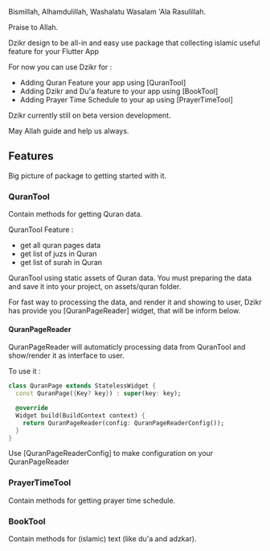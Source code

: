 <!-- 
This README describes the package. If you publish this package to pub.dev,
this README's contents appear on the landing page for your package.

For information about how to write a good package README, see the guide for
[writing package pages](https://dart.dev/guides/libraries/writing-package-pages). 

For general information about developing packages, see the Dart guide for
[creating packages](https://dart.dev/guides/libraries/create-library-packages)
and the Flutter guide for
[developing packages and plugins](https://flutter.dev/developing-packages). 
-->

Bismillah, Alhamdulillah, Washalatu Wasalam 'Ala Rasulillah.

Praise to Allah.

Dzikr design to be all-in and easy use package that collecting islamic useful feature for your Flutter App

For now you can use Dzikr for :
- Adding Quran Feature your app using [QuranTool]
- Adding Dzikr and Du'a feature to your app using [BookTool]
- Adding Prayer Time Schedule to your ap using [PrayerTimeTool]

Dzikr currently still on beta version development.

May Allah guide and help us always.

## Features

Big picture of package to getting started with it.

### QuranTool
Contain methods for getting Quran data.

QuranTool Feature :
- get all quran pages data
- get list of juzs in Quran
- get list of surah in Quran

QuranTool using static assets of Quran data.
You must preparing the data and save it into your project, on assets/quran folder.

For fast way to processing the data, and render it and showing to user, Dzikr has provide you [QuranPageReader] widget, that will be inform below.

#### QuranPageReader
QuranPageReader will automaticly processing data from QuranTool and show/render it as interface to user.

To use it :
```dart
class QuranPage extends StatelessWidget {
  const QuranPage({Key? key}) : super(key: key);

  @override
  Widget build(BuildContext context) {
    return QuranPageReader(config: QuranPageReaderConfig());
  }
}
```

Use [QuranPageReaderConfig] to make configuration on your QuranPageReader


### PrayerTimeTool
Contain methods for getting prayer time schedule.


### BookTool
Contain methods for (islamic) text (like du'a and adzkar).


<!-- ## Features

Adding Quran, Dzikr and Dua's and Prayer time to your Flutter App.

## Getting started

TODO: List prerequisites and provide or point to information on how to
start using the package.

## Usage

TODO: Include short and useful examples for package users. Add longer examples
to `/example` folder. 

```dart
const like = 'sample';
```

## Additional information

TODO: Tell users more about the package: where to find more information, how to 
contribute to the package, how to file issues, what response they can expect 
from the package authors, and more. -->
